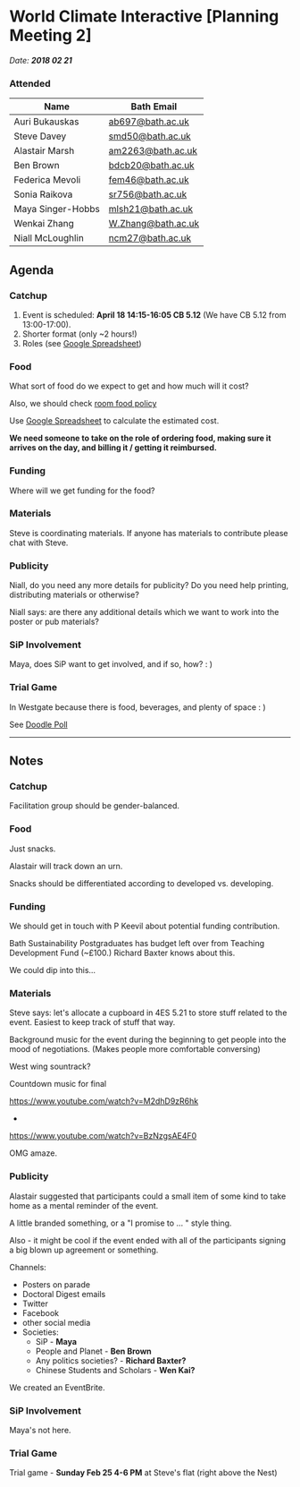 # World Climate Interactive [Planning Meeting 2]

_Date: **2018 02 21**_

### Attended

|Name |Bath Email|
|--|--|
| Auri Bukauskas | ab697@bath.ac.uk |
| Steve Davey | smd50@bath.ac.uk |
| Alastair Marsh | am2263@bath.ac.uk |
| Ben Brown | bdcb20@bath.ac.uk |
| Federica Mevoli | fem46@bath.ac.uk |
| Sonia Raikova | sr756@bath.ac.uk |
| Maya Singer-Hobbs | mlsh21@bath.ac.uk |
| Wenkai Zhang | W.Zhang@bath.ac.uk |
| Niall McLoughlin | ncm27@bath.ac.uk |

## Agenda

### Catchup

1. Event is scheduled: **April 18 14:15-16:05 CB 5.12** (We have CB 5.12 from 13:00-17:00).
2. Shorter format (only ~2 hours!)
3. Roles (see [Google Spreadsheet](https://docs.google.com/spreadsheets/d/1R17N4lF4La5fZJ8VGqeBig48MHRJgRMLmvZigt6J-to/edit#gid=0))

### Food

What sort of food do we expect to get and how much will it cost?

Also, we should check [room food policy](http://www.bath.ac.uk/timetable/Food%20and%20drink%20policy.pdf)

Use  [Google Spreadsheet](https://docs.google.com/spreadsheets/d/1R17N4lF4La5fZJ8VGqeBig48MHRJgRMLmvZigt6J-to/edit#gid=0) to calculate the estimated cost.

**We need someone to take on the role of ordering food, making sure it arrives on the day, and billing it / getting it reimbursed.**

### Funding 

Where will we get funding for the food?

### Materials

Steve is coordinating materials. If anyone has materials to contribute please chat with Steve.


### Publicity

Niall, do you need any more details for publicity? Do you need help printing,  distributing materials or otherwise?

Niall says: are there any additional details which we want to work into the poster or pub materials?

### SiP Involvement

Maya, does SiP want to get involved, and if so, how? : )

### Trial Game

In Westgate because there is food, beverages, and plenty of space : )

See [Doodle Poll](https://doodle.com/poll/ym3dxr5uxys5766b)

---

## Notes

### Catchup

Facilitation group should be gender-balanced.

### Food

Just snacks.

Alastair will track down an urn. 

Snacks should be differentiated according to developed vs. developing.

### Funding 

We should get in touch with P Keevil about potential funding contribution.

Bath Sustainability Postgraduates has budget left over from Teaching Development Fund (~£100.)  Richard Baxter knows about this.

We could dip into this...

### Materials

Steve says: let's allocate a cupboard in 4ES 5.21 to store stuff related to the event. Easiest to keep track of stuff that way.

Background music for the event during the beginning to get people into the mood of negotiations. (Makes people more comfortable conversing)

West wing sountrack?

Countdown music for final

https://www.youtube.com/watch?v=M2dhD9zR6hk

+

https://www.youtube.com/watch?v=BzNzgsAE4F0

OMG amaze.

### Publicity

Alastair suggested that participants could a small item of some kind to take home as a mental reminder of the event. 

A little branded something, or a "I promise to ... " style thing.

Also - it might be cool if the event ended with all of the participants signing a big blown up agreement or something. 

Channels: 
* Posters on parade
* Doctoral Digest emails
* Twitter 
* Facebook
* other social media
* Societies:
  * SiP - **Maya** 
  * People and Planet - **Ben Brown**
  * Any politics societies? - **Richard Baxter?** 
  * Chinese Students and Scholars - **Wen Kai?**

We created an EventBrite.

### SiP Involvement

Maya's not here.

### Trial Game

Trial game - **Sunday Feb 25 4-6 PM** at Steve's flat (right above the Nest) 
